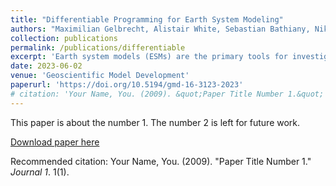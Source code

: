 ```yaml
---
title: "Differentiable Programming for Earth System Modeling"
authors: "Maximilian Gelbrecht, Alistair White, Sebastian Bathiany, Niklas Boers"
collection: publications
permalink: /publications/differentiable
excerpt: 'Earth system models (ESMs) are the primary tools for investigating future Earth system states at timescales from decades to centuries, especially in response to anthropogenic greenhouse gas release. State-of-the-art ESMs can reproduce the observational global mean temperature anomalies of the last 150 years. Nevertheless, ESMs need further improvements, most importantly regarding (i) the large spread in their estimates of climate sensitivity, i.e., the temperature response to increases in atmospheric greenhouse gases; (ii) the modeled spatial patterns of key variables such as temperature and precipitation; (iii) their representation of extreme weather events; and (iv) their representation of multistable Earth system components and the ability to predict associated abrupt transitions. Here, we argue that making ESMs automatically differentiable has a huge potential to advance ESMs, especially with respect to these key shortcomings. First, automatic differentiability would allow objective calibration of ESMs, i.e., the selection of optimal values with respect to a cost function for a large number of free parameters, which are currently tuned mostly manually. Second, recent advances in machine learning (ML) and in the number, accuracy, and resolution of observational data promise to be helpful with at least some of the above aspects because ML may be used to incorporate additional information from observations into ESMs. Automatic differentiability is an essential ingredient in the construction of such hybrid models, combining process-based ESMs with ML components. We document recent work showcasing the potential of automatic differentiation for a new generation of substantially improved, data-informed ESMs.'
date: 2023-06-02
venue: 'Geoscientific Model Development'
paperurl: 'https://doi.org/10.5194/gmd-16-3123-2023'
# citation: 'Your Name, You. (2009). &quot;Paper Title Number 1.&quot; <i>Journal 1</i>. 1(1).'
---
```

This paper is about the number 1. The number 2 is left for future work.

[Download paper here](https://doi.org/10.5194/gmd-16-3123-2023)

Recommended citation: Your Name, You. (2009). "Paper Title Number 1." <i>Journal 1</i>. 1(1).
